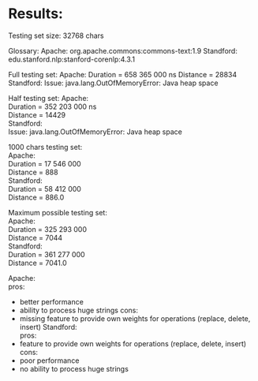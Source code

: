 # Results:

Testing set size: 32768 chars

Glossary:
Apache: org.apache.commons:commons-text:1.9
Standford: edu.stanford.nlp:stanford-corenlp:4.3.1


Full testing set:
Apache:
  Duration = 658 365 000 ns
  Distance = 28834
Standford:
 Issue: java.lang.OutOfMemoryError: Java heap space

Half testing set:
Apache:<br />
  Duration = 352 203 000 ns<br />
  Distance = 14429<br />
Standford:<br />
 Issue: java.lang.OutOfMemoryError: Java heap space<br />

1000 chars testing set:<br />
Apache:<br />
  Duration = 17 546 000<br />
  Distance = 888<br />
Standford:<br />
  Duration = 58 412 000<br />
  Distance = 886.0<br />

Maximum possible testing set:<br />
Apache:<br />
  Duration = 325 293 000<br />
  Distance = 7044<br />
Standford:<br />
  Duration = 361 277 000<br />
  Distance = 7041.0<br />

Apache:<br />
  pros:<br />
   - better performance
   - ability to process huge strings
  cons:<br />
   - missing feature to provide own weights for operations (replace, delete, insert)
Standford:<br />
  pros:<br />
   - feature to provide own weights for operations (replace, delete, insert)
  cons:<br />
   - poor performance
   - no ability to process huge strings
